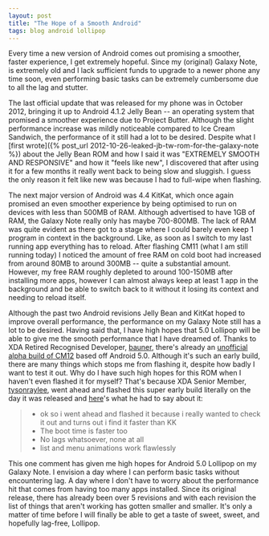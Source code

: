 ```yaml
---
layout: post
title: "The Hope of a Smooth Android"
tags: blog android lollipop
---
```


Every time a new version of Android comes out promising a smoother, faster experience, I get extremely hopeful. Since my (original) Galaxy Note, is extremely old and I lack sufficient funds to upgrade to a newer phone any time soon, even performing basic tasks can be extremely cumbersome due to all the lag and stutter.

The last official update that was released for my phone was in October 2012, bringing it up to Android 4.1.2 Jelly Bean -- an operating system that promised a smoother experience due to Project Butter. Although the slight performance increase was mildly noticeable compared to Ice Cream Sandwich, the performance of it still had a lot to be desired. Despite what I [first wrote]({% post_url 2012-10-26-leaked-jb-tw-rom-for-the-galaxy-note %}) about the Jelly Bean ROM and how I said it was "EXTREMELY SMOOTH AND RESPONSIVE" and how it "feels like new", I discovered that after using it for a few months it really went back to being slow and sluggish. I guess the only reason it felt like new was because I had to full-wipe when flashing.

The next major version of Android was 4.4 KitKat, which once again promised an even smoother experience by being optimised to run on devices with less than 500MB of RAM. Although advertised to have 1GB of RAM, the Galaxy Note really only has maybe 700-800MB. The lack of RAM was quite evident as there got to a stage where I could barely even keep 1 program in context in the background. Like, as soon as I switch to my last running app everything has to reload. After flashing CM11 (what I am still running today) I noticed the amount of free RAM on cold boot had increased from around 80MB to around 300MB -- quite a substantial amount. However, my free RAM roughly depleted to around 100-150MB after installing more apps, however I can almost always keep at least 1 app in the background and be able to switch back to it without it losing its context and needing to reload itself.

Although the past two Android revisions Jelly Bean and KitKat hoped to improve overall performance, the performance on my Galaxy Note still has a lot to be desired. Having said that, I have high hopes that 5.0 Lollipop will be able to give me the smooth performance that I have dreamed of. Thanks to XDA Retired Recognised Developer, [bauner](http://forum.xda-developers.com/member.php?u=799465), there's already an [unofficial alpha build of CM12](http://forum.xda-developers.com/galaxy-note/development/rom-t2938649) based off Android 5.0. Although it's such an early build, there are many things which stops me from flashing it, despite how badly I want to test it out. Why do I have such high hopes for this ROM when I haven't even flashed it for myself? That's because XDA Senior Member, [tysonraylee](http://forum.xda-developers.com/member.php?u=4546806), went ahead and flashed this super early build literally on the day it was released and [here](http://forum.xda-developers.com/showpost.php?p=56723024&postcount=12)'s what he had to say about it:

 > * ok so i went ahead and flashed it because i really wanted to check it out and turns out i find it faster than KK
 > * The boot time is faster too
 > * No lags whatsoever, none at all
 > * list and menu animations work flawlessly

This one comment has given me high hopes for Android 5.0 Lollipop on my Galaxy Note. I envision a day where I can perform basic tasks without encountering lag. A day where I don't have to worry about the performance hit that comes from having too many apps installed. Since its original release, there has already been over 5 revisions and with each revision the list of things that aren't working has gotten smaller and smaller. It's only a matter of time before I will finally be able to get a taste of sweet, sweet, and hopefully lag-free, Lollipop.
